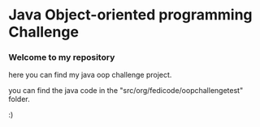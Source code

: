 # Java Object-oriented programming Challenge

### Welcome to my repository

here you can find my java oop challenge project.

you can find the java code in the "src/org/fedicode/oopchallengetest" folder.

:)